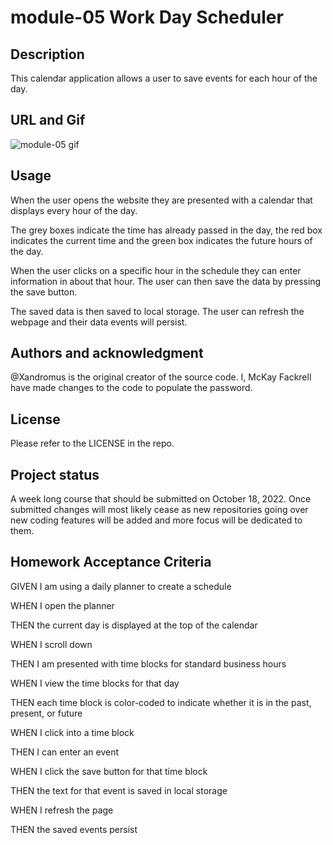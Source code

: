 # module-05 Work Day Scheduler
## Description
This calendar application allows a user to save events for each hour of the day.

## URL and Gif



![module-05 gif](https://user-images.githubusercontent.com/110206514/196532329-e5ac75f4-4a18-4e40-8365-ef8bf26399d3.gif)

## Usage
 When the user opens the website they are presented with a calendar that displays every hour of the day.

 The grey boxes indicate the time has already passed in the day, the red box indicates the current time and the green box indicates the future hours of the day.

 When the user clicks on a specific hour in the schedule they can enter information in about that hour. The user can then save the data by pressing the save button. 

 The saved data is then saved to local storage. The user can refresh the webpage and their data events will persist. 

## Authors and acknowledgment
@Xandromus is the original creator of the source code. I, McKay Fackrell have made changes to the code to populate the password.

## License
Please refer to the LICENSE in the repo.

## Project status
A week long course that should be submitted on October 18, 2022. Once submitted changes will most likely cease as new repositories going over new coding features will be added and more focus will be dedicated to them.

## Homework Acceptance Criteria
GIVEN I am using a daily planner to create a schedule

WHEN I open the planner

THEN the current day is displayed at the top of the calendar

WHEN I scroll down

THEN I am presented with time blocks for standard business hours

WHEN I view the time blocks for that day

THEN each time block is color-coded to indicate whether it is in the past, present, or future

WHEN I click into a time block

THEN I can enter an event

WHEN I click the save button for that time block

THEN the text for that event is saved in local storage

WHEN I refresh the page

THEN the saved events persist
